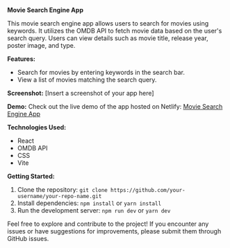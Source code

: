 **Movie Search Engine App**

This movie search engine app allows users to search for movies using keywords. It utilizes the OMDB API to fetch movie data based on the user's search query. Users can view details such as movie title, release year, poster image, and type.

**Features:**

- Search for movies by entering keywords in the search bar.
- View a list of movies matching the search query.

**Screenshot:**
[Insert a screenshot of your app here]

**Demo:**
Check out the live demo of the app hosted on Netlify: [Movie Search Engine App](https://chasefilm-search-engine.netlify.app/)

**Technologies Used:**

- React
- OMDB API
- CSS
- Vite

**Getting Started:**

1. Clone the repository: `git clone https://github.com/your-username/your-repo-name.git`
2. Install dependencies: `npm install` or `yarn install`
3. Run the development server: `npm run dev` or `yarn dev`

Feel free to explore and contribute to the project! If you encounter any issues or have suggestions for improvements, please submit them through GitHub issues.

